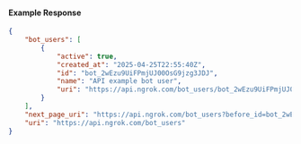 <!-- Code generated for API Clients. DO NOT EDIT. -->

#### Example Response

```json
{
	"bot_users": [
		{
			"active": true,
			"created_at": "2025-04-25T22:55:40Z",
			"id": "bot_2wEzu9UiFPmjUJ00OsG9jzg3JDJ",
			"name": "API example bot user",
			"uri": "https://api.ngrok.com/bot_users/bot_2wEzu9UiFPmjUJ00OsG9jzg3JDJ"
		}
	],
	"next_page_uri": "https://api.ngrok.com/bot_users?before_id=bot_2wEzu9UiFPmjUJ00OsG9jzg3JDJ&limit=1",
	"uri": "https://api.ngrok.com/bot_users"
}
```

